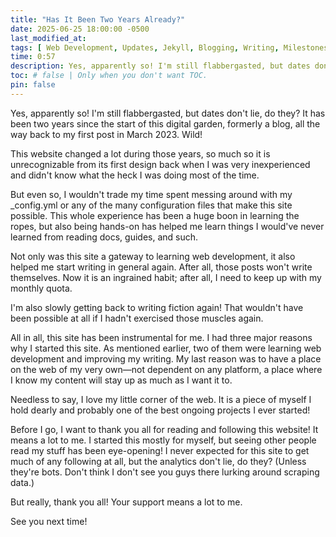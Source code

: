 ```yaml
---
title: "Has It Been Two Years Already?"
date: 2025-06-25 18:00:00 -0500
last_modified_at:
tags: [ Web Development, Updates, Jekyll, Blogging, Writing, Milestones ]
time: 0:57
description: Yes, apparently so! I'm still flabbergasted, but dates don't lie, do they? It has been two years since the start of this digital garden, formerly a blog, all the way back to my first post in March 2023. Wild!
toc: # false | Only when you don't want TOC.  
pin: false
---
```


Yes, apparently so! I'm still flabbergasted, but dates don't lie, do they? It has been two years since the start of this digital garden, formerly a blog, all the way back to my first post in March 2023. Wild!

This website changed a lot during those years, so much so it is unrecognizable from its first design back when I was very inexperienced and didn't know what the heck I was doing most of the time.

But even so, I wouldn't trade my time spent messing around with my _config.yml or any of the many configuration files that make this site possible. This whole experience has been a huge boon in learning the ropes, but also being hands-on has helped me learn things I would've never learned from reading docs, guides, and such.

Not only was this site a gateway to learning web development, it also helped me start writing in general again. After all, those posts won't write themselves. Now it is an ingrained habit; after all, I need to keep up with my monthly quota.

I'm also slowly getting back to writing fiction again! That wouldn't have been possible at all if I hadn't exercised those muscles again.

All in all, this site has been instrumental for me. I had three major reasons why I started this site. As mentioned earlier, two of them were learning web development and improving my writing. My last reason was to have a place on the web of my very own—not dependent on any platform, a place where I know my content will stay up as much as I want it to.

Needless to say, I love my little corner of the web. It is a piece of myself I hold dearly and probably one of the best ongoing projects I ever started!

Before I go, I want to thank you all for reading and following this website! It means a lot to me. I started this mostly for myself, but seeing other people read my stuff has been eye-opening! I never expected for this site to get much of any following at all, but the analytics don't lie, do they? (Unless they're bots. Don't think I don't see you guys there lurking around scraping data.)

But really, thank you all! Your support means a lot to me.

See you next time!
